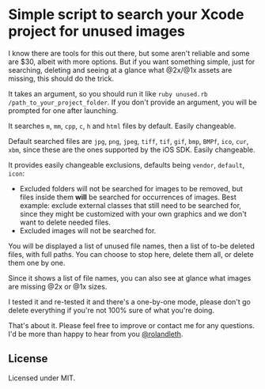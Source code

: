 # Simple script to search your Xcode project for unused images
I know there are tools for this out there, but some aren't reliable and some are $30, albeit with more options. But if you want something simple, just for searching, deleting and seeing at a glance what @2x/@1x assets are missing, this should do the trick.

It takes an argument, so you should run it like `ruby unused.rb /path_to_your_project_folder`. If you don't provide an argument, you will be prompted for one after launching.

It searches `m`, `mm`, `cpp`, `c`, `h` and `html` files by default. Easily changeable.

Default searched files are `jpg`, `png`, `jpeg`, `tiff`, `tif`, `gif`, `bmp`, `BMPf`, `ico`, `cur`, `xbm`, since these are the ones supported by the iOS SDK. Easily changeable.

It provides easily changeable exclusions, defaults being `vendor`, `default`, `icon`:

* Excluded folders will not be searched for images to be removed, but files inside them **will** be searched for occurrences of images. Best example: exclude external classes that still need to be searched for, since they might be customized with your own graphics and we don't want to delete needed files.
* Excluded images will not be searched for.  

You will be displayed a list of unused file names, then a list of to-be deleted files, with full paths. You can choose to stop here, delete them all, or delete them one by one.

Since it shows a list of file names, you can also see at glance what images are missing @2x or @1x sizes.

I tested it and re-tested it and there's a one-by-one mode, please don't go delete everything if you're not 100% sure of what you're doing.

That's about it. Please feel free to improve or contact me for any questions. I'd be more than happy to hear from you [@rolandleth](https://twitter.com/rolandleth).
  
## License
Licensed under MIT.